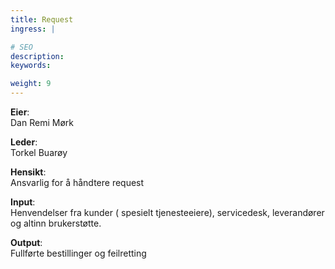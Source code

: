 ```yaml
---
title: Request
ingress: |

# SEO
description:
keywords:

weight: 9
---
```


**Eier**:  
Dan Remi Mørk

**Leder**:  
Torkel Buarøy

**Hensikt**:  
Ansvarlig for å håndtere request

**Input**:  
Henvendelser fra kunder ( spesielt tjenesteeiere), servicedesk, leverandører og altinn brukerstøtte.

**Output**:  
Fullførte bestillinger og feilretting
